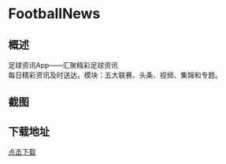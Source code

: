 # FootballNews
## 概述
足球资讯App——汇聚精彩足球资讯<br>
每日精彩资讯及时送达，模块：五大联赛、头条、视频、集锦和专题。

## 截图

## 下载地址
[点击下载](http://pan.baidu.com/s/1nv3v59J)

